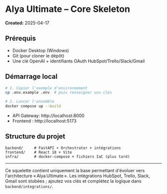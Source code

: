 
# Alya Ultimate – Core Skeleton

**Created:** 2025-04-17

## Prérequis

* Docker Desktop (Windows)
* Git (pour cloner le dépôt)
* Une clé OpenAI + identifiants OAuth HubSpot/Trello/Slack/Gmail

## Démarrage local

```bash
# 1. Copier l'exemple d'environnement
cp .env.example .env  # puis renseigner vos clés

# 2. Lancer l'ensemble
docker compose up --build
```

- API Gateway: http://localhost:8000
- Frontend : http://localhost:5173

## Structure du projet

```
backend/     # FastAPI + Orchestrator + intégrations
frontend/    # React 18 + Vite
infra/       # docker-compose + fichiers IaC (plus tard)
```

---
Ce squelette contient uniquement la base permettant d'évoluer vers l'architecture « Alya Ultimate ». Les
intégrations HubSpot, Trello, Slack, Gmail sont stubées ; ajoutez vos clés et complétez la logique dans
`backend/integrations/`.
